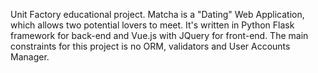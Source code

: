 Unit Factory educational project.
Matcha is a "Dating" Web Application, which allows two potential lovers to meet. It's written in Python Flask framework for back-end and Vue.js with JQuery for front-end. The main constraints for this project is no ORM, validators and User Accounts Manager.
